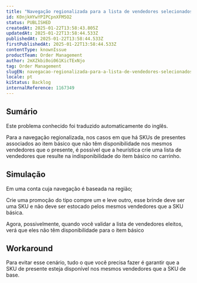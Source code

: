 ```yaml
---
title: "Navegação regionalizada para a lista de vendedores selecionados que não atendem à SKU associada a um presente."
id: K0njkHYwYPIPCpnXFM5O2
status: PUBLISHED
createdAt: 2025-01-22T13:58:43.805Z
updatedAt: 2025-01-22T13:58:44.533Z
publishedAt: 2025-01-22T13:58:44.533Z
firstPublishedAt: 2025-01-22T13:58:44.533Z
contentType: knownIssue
productTeam: Order Management
author: 2mXZkbi0oi061KicTExNjo
tag: Order Management
slugEN: navegacao-regionalizada-para-a-lista-de-vendedores-selecionados-que-nao-atendem-a-sku-associada-a-um-presente
locale: pt
kiStatus: Backlog
internalReference: 1167349
---
```


## Sumário

<div class="alert alert-info">
  <p>Este problema conhecido foi traduzido automaticamente do inglês.</p>
</div>



Para a navegação regionalizada, nos casos em que há SKUs de presentes associados ao item básico que não têm disponibilidade nos mesmos vendedores que o presente, é possível que a heurística crie uma lista de vendedores que resulte na indisponibilidade do item básico no carrinho.

## Simulação



Em uma conta cuja navegação é baseada na região;

Crie uma promoção do tipo compre um e leve outro, esse brinde deve ser uma SKU e não deve ser estocado pelos mesmos vendedores que a SKU básica.

Agora, possivelmente, quando você validar a lista de vendedores eleitos, verá que eles não têm disponibilidade para o item básico

## Workaround


Para evitar esse cenário, tudo o que você precisa fazer é garantir que a SKU de presente esteja disponível nos mesmos vendedores que a SKU de base.





